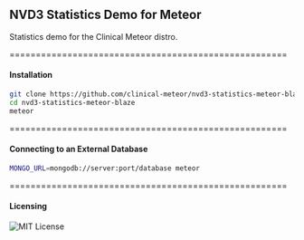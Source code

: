 ## NVD3 Statistics Demo for Meteor
Statistics demo for the Clinical Meteor distro.


=====================================================
#### Installation  

```sh
git clone https://github.com/clinical-meteor/nvd3-statistics-meteor-blaze
cd nvd3-statistics-meteor-blaze
meteor
```

=====================================================
#### Connecting to an External Database  

```sh
MONGO_URL=mongodb://server:port/database meteor
```


=====================================================
#### Licensing  

![MIT License](https://img.shields.io/badge/license-MIT-blue.svg)
